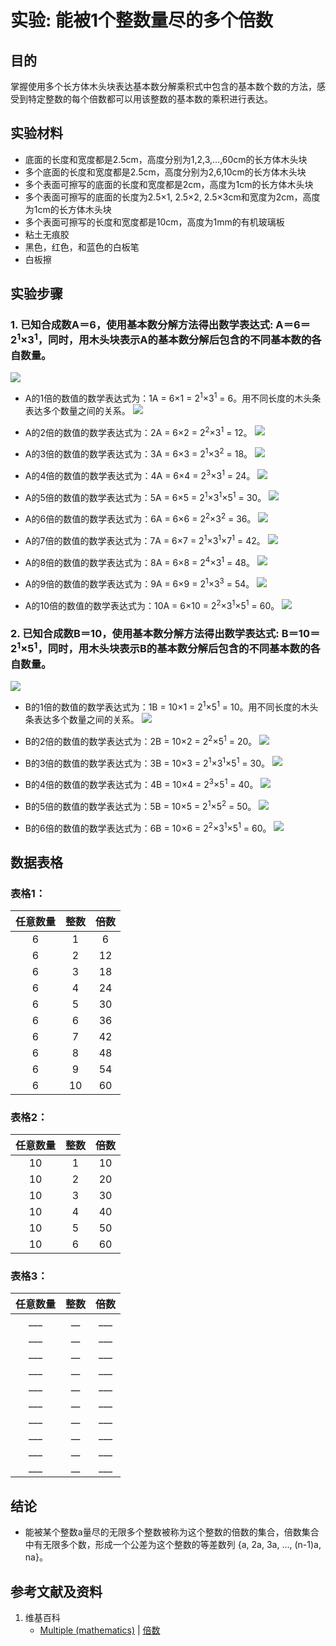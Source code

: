 # 实验: 能被1个整数量尽的多个倍数

## 目的

掌握使用多个长方体木头块表达基本数分解乘积式中包含的基本数个数的方法，感受到特定整数的每个倍数都可以用该整数的基本数的乘积进行表达。

## 实验材料

- 底面的长度和宽度都是2.5cm，高度分别为1,2,3,...,60cm的长方体木头块
- 多个底面的长度和宽度都是2.5cm，高度分别为2,6,10cm的长方体木头块
- 多个表面可擦写的底面的长度和宽度都是2cm，高度为1cm的长方体木头块
- 多个表面可擦写的底面的长度为2.5×1, 2.5×2, 2.5×3cm和宽度为2cm，高度为1cm的长方体木头块
- 多个表面可擦写的长度和宽度都是10cm，高度为1mm的有机玻璃板
- 粘土无痕胶
- 黑色，红色，和蓝色的白板笔
- 白板擦

## 实验步骤

### 1. 已知合成数A＝6，使用基本数分解方法得出数学表达式: A＝6＝2<sup>1</sup>×3<sup>1</sup>，同时，用木头块表示A的基本数分解后包含的不同基本数的各自数量。

![](/images/数论/素数和合数/能被1个整数量尽的多个倍数/1a1.jpg)

- A的1倍的数值的数学表达式为：1A = 6×1 = 2<sup>1</sup>×3<sup>1</sup> = 6。用不同长度的木头条表达多个数量之间的关系。 
![](/images/数论/素数和合数/能被1个整数量尽的多个倍数/2a1.jpg)

- A的2倍的数值的数学表达式为：2A = 6×2 = 2<sup>2</sup>×3<sup>1</sup>  = 12。 
![](/images/数论/素数和合数/能被1个整数量尽的多个倍数/2a2.jpg)

- A的3倍的数值的数学表达式为：3A = 6×3 = 2<sup>1</sup>×3<sup>2</sup>  = 18。 
![](/images/数论/素数和合数/能被1个整数量尽的多个倍数/2a3.jpg)

- A的4倍的数值的数学表达式为：4A = 6×4 = 2<sup>3</sup>×3<sup>1</sup>  =  24。 
![](/images/数论/素数和合数/能被1个整数量尽的多个倍数/2a4.jpg)

- A的5倍的数值的数学表达式为：5A = 6×5 = 2<sup>1</sup>×3<sup>1</sup>×5<sup>1</sup>  =  30。
![](/images/数论/素数和合数/能被1个整数量尽的多个倍数/2a5.jpg)

- A的6倍的数值的数学表达式为：6A = 6×6 = 2<sup>2</sup>×3<sup>2</sup>  =  36。 
![](/images/数论/素数和合数/能被1个整数量尽的多个倍数/2a6.jpg)

- A的7倍的数值的数学表达式为：7A = 6×7 = 2<sup>1</sup>×3<sup>1</sup>×7<sup>1</sup>  =  42。 
![](/images/数论/素数和合数/能被1个整数量尽的多个倍数/2a7.jpg)

- A的8倍的数值的数学表达式为：8A = 6×8 = 2<sup>4</sup>×3<sup>1</sup>  =  48。 
![](/images/数论/素数和合数/能被1个整数量尽的多个倍数/2a8.jpg)

- A的9倍的数值的数学表达式为：9A = 6×9 = 2<sup>1</sup>×3<sup>3</sup>  =  54。 
![](/images/数论/素数和合数/能被1个整数量尽的多个倍数/2a9.jpg)

- A的10倍的数值的数学表达式为：10A = 6×10 = 2<sup>2</sup>×3<sup>1</sup>×5<sup>1</sup>  =  60。 
![](/images/数论/素数和合数/能被1个整数量尽的多个倍数/2a10.jpg)

### 2. 已知合成数B＝10，使用基本数分解方法得出数学表达式: B＝10＝2<sup>1</sup>×5<sup>1</sup>，同时，用木头块表示B的基本数分解后包含的不同基本数的各自数量。

![](/images/数论/素数和合数/能被1个整数量尽的多个倍数/3a1.jpg)

- B的1倍的数值的数学表达式为：1B = 10×1 = 2<sup>1</sup>×5<sup>1</sup> = 10。用不同长度的木头条表达多个数量之间的关系。
![](/images/数论/素数和合数/能被1个整数量尽的多个倍数/4a1.jpg)

- B的2倍的数值的数学表达式为：2B = 10×2 = 2<sup>2</sup>×5<sup>1</sup> = 20。 
![](/images/数论/素数和合数/能被1个整数量尽的多个倍数/4a2.jpg)

- B的3倍的数值的数学表达式为：3B = 10×3 = 2<sup>1</sup>×3<sup>1</sup>×5<sup>1</sup> = 30。 
![](/images/数论/素数和合数/能被1个整数量尽的多个倍数/4a3.jpg)

- B的4倍的数值的数学表达式为：4B = 10×4 = 2<sup>3</sup>×5<sup>1</sup> = 40。 
![](/images/数论/素数和合数/能被1个整数量尽的多个倍数/4a4.jpg)

- B的5倍的数值的数学表达式为：5B = 10×5 = 2<sup>1</sup>×5<sup>2</sup> = 50。 
![](/images/数论/素数和合数/能被1个整数量尽的多个倍数/4a5.jpg)

- B的6倍的数值的数学表达式为：6B = 10×6 = 2<sup>2</sup>×3<sup>1</sup>×5<sup>1</sup> = 60。 
![](/images/数论/素数和合数/能被1个整数量尽的多个倍数/4a6.jpg) 

## 数据表格

### 表格1：

|  任意数量 |  整数  |   倍数  |
| :------: | :----: | :----: |
|    6     |   1    |    6   |
|    6     |   2    |   12   |
|    6     |   3    |   18   |
|    6     |   4    |   24   |
|    6     |   5    |   30   |
|    6     |   6    |   36   |
|    6     |   7    |   42   |
|    6     |   8    |   48   |
|    6     |   9    |   54   |
|    6     |   10   |   60   |

### 表格2：

|  任意数量 |  整数  |   倍数  |
| :------: | :----: | :----: |
|    10    |   1    |   10   |
|    10    |   2    |   20   |
|    10    |   3    |   30   |
|    10    |   4    |   40   |
|    10    |   5    |   50   |
|    10    |   6    |   60   |

### 表格3：

|  任意数量 |  整数  |   倍数  |
| :------: | :----: | :----: |
|    ___   |   __   |   ___  |
|    ___   |   __   |   ___  |
|    ___   |   __   |   ___  |
|    ___   |   __   |   ___  |
|    ___   |   __   |   ___  |
|    ___   |   __   |   ___  |
|    ___   |   __   |   ___  |
|    ___   |   __   |   ___  |
|    ___   |   __   |   ___  |
|    ___   |   __   |   ___  |

## 结论

- 能被某个整数a量尽的无限多个整数被称为这个整数的倍数的集合，倍数集合中有无限多个数，形成一个公差为这个整数的等差数列 {a, 2a, 3a, ..., (n-1)a, na}。 

## 参考文献及资料

1. 维基百科
	- [Multiple (mathematics)](https://en.wikipedia.org/wiki/Multiple_(mathematics)) | [倍数](https://zh.wikipedia.org/wiki/倍数) 





